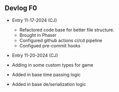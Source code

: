 ## Devlog F0

- Entry 11-17-2024 (CJ)
  - Refactored code base for better file structure.
  - Brought in Phaser
  - Configured github actions ci/cd pipeline
  - Configued pre-commit hooks

- Entry 11-20-2024 (CJ)
 - Adding in some custom types for game
 - Added in base time passing logic
 - Added in base de/serialization logic
